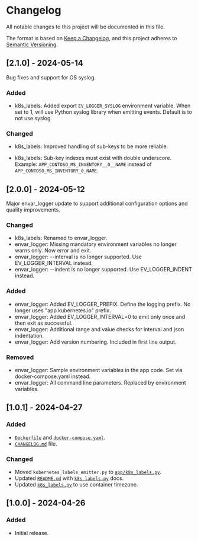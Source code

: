 <!-- Links -->
[Keep a Changelog]: https://keepachangelog.com/en/1.1.0/
[Semantic Versioning]: https://semver.org/spec/v2.0.0.html

# Changelog

All notable changes to this project will be documented in this file.

The format is based on [Keep a Changelog], and this project adheres to [Semantic Versioning].

<!-- Example...
## [Unreleased]

### Added

- v1.1 Brazilian Portuguese translation.

### Changed

- Use frontmatter title & description in each language version template

### Removed

- Trademark sign previously shown after the project description in version 0.3.0
-->

## [2.1.0] - 2024-05-14

Bug fixes and support for OS syslog.

### Added

* k8s_labels: Added export `EV_LOGGER_SYSLOG` environment variable. When set to 1, will use Python syslog library when emitting events. Default is to not use syslog.

### Changed

* k8s_labels: Improved handling of sub-keys to be more reliable.
- k8s_labels: Sub-key indexes must exist with double underscore. Example: `APP_CONTOSO_MS_INVENTORY__0__NAME` instead of `APP_CONTOSO_MS_INVENTORY_0_NAME`.

## [2.0.0] - 2024-05-12

Major envar_logger update to support additional configuration options and quality improvements.


### Changed

* k8s_labels: Renamed to envar_logger.
* envar_logger: Missing mandatory environment variables no longer warns only. Now error and exit.
* envar_logger: --interval is no longer supported. Use EV_LOGGER_INTERVAL instead.
* envar_logger: --indent is no longer supported. Use EV_LOGGER_INDENT instead.

### Added

* envar_logger: Added EV_LOGGER_PREFIX. Define the logging prefix. No longer uses "app.kubernetes.io" prefix.
* envar_logger: Added EV_LOGGER_INTERVAL=0 to emit only once and then exit as successful.
* envar_logger: Additional range and value checks for interval and json indentation.
* envar_logger: Add version numbering. Included in first line output.

### Removed

* envar_logger: Sample environment variables in the app code. Set via docker-compose.yaml instead.
* envar_logger: All command line parameters. Replaced by environment variables.

## [1.0.1] - 2024-04-27

### Added

- [`Dockerfile`](Dockerfile) and [`docker-compose.yaml`](docker-compose.yaml).
- [`CHANGELOG.md`](CHANGELOG.md) file.

### Changed

- Moved `kubernetes_labels_emitter.py` to [`app/k8s_labels.py`](app/k8s_labels.py).
- Updated [`README.md`](README.md) with [`k8s_labels.py`](app/k8s_labels.py) docs.
- Updated [`k8s_labels.py`](app/k8s_labels.py) to use container timezone.

## [1.0.0] - 2024-04-26

### Added

- Initial release.
